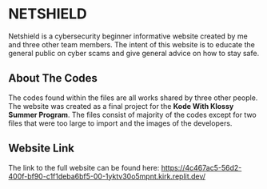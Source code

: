 # **NETSHIELD**

Netshield is a cybersecurity beginner informative website created by me and three other team members. The intent of this website is to educate the general public on cyber scams and give general advice on how to stay safe. 

## About The Codes

The codes found within the files are all works shared by three other people. The website was created as a final project for the **Kode With Klossy Summer Program**. The files consist of majority of the codes except for two files that were too large to import and the images of the developers. 

## Website Link 

The link to the full website can be found here: https://4c467ac5-56d2-400f-bf90-c1f1deba6bf5-00-1yktv30o5mpnt.kirk.replit.dev/
